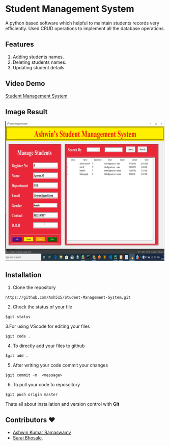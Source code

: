 # Student Management System 
A python based software which helpful to maintain students records very efficiently. 
Used CRUD operations to implement all the database operations.
## Features
1) Adding students names.
2) Deleting students names.
3) Updating student details.

## Video Demo
[Student Management System](https://www.youtube.com/watch?v=vLAJZ401WQw&t=1s)

## Image Result
<img src="/Image Result/Op.png" width="500px">

## Installation 
1. Clone the repository 
```
https://github.com/Ash515/Student-Management-System.git
```
2. Check the status of your file 
```
$git status
```

3.For using VScode for editing your files 
```
$git code .
```
4. To directly add your files to github
```
$git add .
```
5. After writing your code commit your changes 
```
$git commit -m  <message>
```
6. To pull your code to reposoitory
```
$git push origin master
```
Thats all about installation and version control with **Git**

## Contributors ❤
- [Ashwin Kumar Ramaswamy](https://github.com/Ash515)
- [Suraj Bhosale](https://github.com/suraj7224). 
